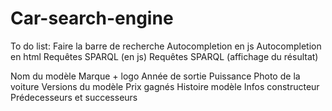 # Car-search-engine

To do list:
Faire la barre de recherche 
Autocompletion en js
Autocompletion en html
Requêtes SPARQL (en js)
Requêtes SPARQL (affichage du résultat)

Nom du modèle
Marque + logo
Année de sortie
Puissance
Photo de la voiture
Versions du modèle
Prix gagnés
Histoire modèle
Infos constructeur
Prédecesseurs et successeurs





